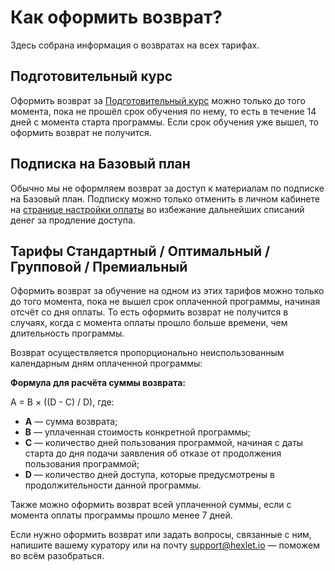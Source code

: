 # Как оформить возврат?

Здесь собрана информация о возвратах на всех тарифах.

## Подготовительный курс

Оформить возврат за [Подготовительный курс](https://ru.hexlet.io) можно только до того момента, пока не прошёл срок обучения по нему, то есть в течение 14 дней с момента старта программы. Если срок обучения уже вышел, то оформить возврат не получится.

## Подписка на Базовый план

Обычно мы не оформляем возврат за доступ к материалам по подписке на Базовый план. Подписку можно только отменить в личном кабинете на [странице настройки оплаты](https://ru.hexlet.io/account/subscription) во избежание дальнейших списаний денег за продление доступа.

## Тарифы Стандартный / Оптимальный / Групповой / Премиальный

Оформить возврат за обучение на одном из этих тарифов можно только до того момента, пока не вышел срок оплаченной программы, начиная отсчёт со дня оплаты. То есть оформить возврат не получится в случаях, когда с момента оплаты прошло больше времени, чем длительность программы.

Возврат осуществляется пропорционально неиспользованным календарным дням оплаченной программы:

**Формула для расчёта суммы возврата:**

A = B × ((D - C) / D), где:

- **A** — сумма возврата;
- **B** — уплаченная стоимость конкретной программы;
- **C** — количество дней пользования программой, начиная с даты старта до дня подачи заявления об отказе от продолжения пользования программой;
- **D** — количество дней доступа, которые предусмотрены в продолжительности данной программы.

Также можно оформить возврат всей уплаченной суммы, если с момента оплаты программы прошло менее 7 дней.

Если нужно оформить возврат или задать вопросы, связанные с ним, напишите вашему куратору или на почту [support@hexlet.io](mailto:support@hexlet.io) — поможем во всём разобраться.
